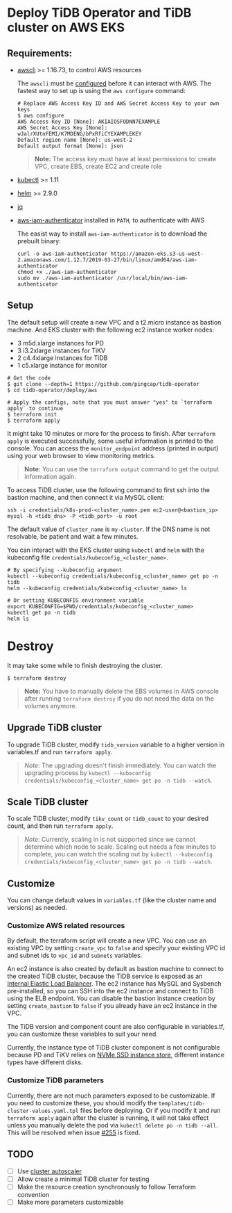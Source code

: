 # Deploy TiDB Operator and TiDB cluster on AWS EKS

## Requirements:
* [awscli](https://docs.aws.amazon.com/cli/latest/userguide/cli-chap-install.html) >= 1.16.73, to control AWS resources

  The `awscli` must be [configured](https://docs.aws.amazon.com/cli/latest/userguide/cli-chap-getting-started.html) before it can interact with AWS. The fastest way to set up is using the `aws configure` command:
  ```
  # Replace AWS Access Key ID and AWS Secret Access Key to your own keys
  $ aws configure
  AWS Access Key ID [None]: AKIAIOSFODNN7EXAMPLE
  AWS Secret Access Key [None]: wJalrXUtnFEMI/K7MDENG/bPxRfiCYEXAMPLEKEY
  Default region name [None]: us-west-2
  Default output format [None]: json
  ```
  > **Note:** The access key must have at least permissions to: create VPC, create EBS, create EC2 and create role
* [kubectl](https://kubernetes.io/docs/tasks/tools/install-kubectl/#install-kubectl) >= 1.11
* [helm](https://github.com/helm/helm/blob/master/docs/install.md#installing-the-helm-client) >= 2.9.0
* [jq](https://stedolan.github.io/jq/download/)
* [aws-iam-authenticator](https://docs.aws.amazon.com/eks/latest/userguide/install-aws-iam-authenticator.html) installed in `PATH`, to authenticate with AWS

  The easist way to install `aws-iam-authenticator` is to download the prebuilt binary:
  ```
  curl -o aws-iam-authenticator https://amazon-eks.s3-us-west-2.amazonaws.com/1.12.7/2019-03-27/bin/linux/amd64/aws-iam-authenticator
  chmod +x ./aws-iam-authenticator
  sudo mv ./aws-iam-authenticator /usr/local/bin/aws-iam-authenticator
  ```

## Setup

The default setup will create a new VPC and a t2.micro instance as bastion machine. And EKS cluster with the following ec2 instance worker nodes:

* 3 m5d.xlarge instances for PD
* 3 i3.2xlarge instances for TiKV
* 2 c4.4xlarge instances for TiDB
* 1 c5.xlarge instance for monitor

``` shell
# Get the code
$ git clone --depth=1 https://github.com/pingcap/tidb-operator
$ cd tidb-operator/deploy/aws

# Apply the configs, note that you must answer "yes" to `terraform apply` to continue
$ terraform init
$ terraform apply
```

It might take 10 minutes or more for the process to finish. After `terraform apply` is executed successfully, some useful information is printed to the console. You can access the `monitor_endpoint` address (printed in output) using your web browser to view monitoring metrics.

> **Note:** You can use the `terraform output` command to get the output information again.

To access TiDB cluster, use the following command to first ssh into the bastion machine, and then connect it via MySQL client:

``` shell
ssh -i credentials/k8s-prod-<cluster_name>.pem ec2-user@<bastion_ip>
mysql -h <tidb_dns> -P <tidb_port> -u root
```

The default value of `cluster_name` is `my-cluster`. If the DNS name is not resolvable, be patient and wait a few minutes.

You can interact with the EKS cluster using `kubectl` and `helm` with the kubeconfig file `credentials/kubeconfig_<cluster_name>`.

``` shell
# By specifying --kubeconfig argument
kubectl --kubeconfig credentials/kubeconfig_<cluster_name> get po -n tidb
helm --kubeconfig credentials/kubeconfig_<cluster_name> ls

# Or setting KUBECONFIG environment variable
export KUBECONFIG=$PWD/credentials/kubeconfig_<cluster_name>
kubectl get po -n tidb
helm ls
```

# Destroy

It may take some while to finish destroying the cluster.

```shell
$ terraform destroy
```

> **Note:** You have to manually delete the EBS volumes in AWS console after running `terraform destroy` if you do not need the data on the volumes anymore.

## Upgrade TiDB cluster

To upgrade TiDB cluster, modify `tidb_version` variable to a higher version in variables.tf and run `terraform apply`.

> *Note*: The upgrading doesn't finish immediately. You can watch the upgrading process by `kubectl --kubeconfig credentials/kubeconfig_<cluster_name> get po -n tidb --watch`.

## Scale TiDB cluster

To scale TiDB cluster, modify `tikv_count` or `tidb_count` to your desired count, and then run `terraform apply`.

> *Note*: Currently, scaling in is not supported since we cannot determine which node to scale. Scaling out needs a few minutes to complete, you can watch the scaling out by `kubectl --kubeconfig credentials/kubeconfig_<cluster_name> get po -n tidb --watch`.

## Customize

You can change default values in `variables.tf` (like the cluster name and versions) as needed.

### Customize AWS related resources

By default, the terraform script will create a new VPC. You can use an existing VPC by setting `create_vpc` to `false` and specify your existing VPC id and subnet ids to `vpc_id` and `subnets` variables.

An ec2 instance is also created by default as bastion machine to connect to the created TiDB cluster, because the TiDB service is exposed as an [Internal Elastic Load Balancer](https://aws.amazon.com/blogs/aws/internal-elastic-load-balancers/). The ec2 instance has MySQL and Sysbench pre-installed, so you can SSH into the ec2 instance and connect to TiDB using the ELB endpoint. You can disable the bastion instance creation by setting `create_bastion` to `false` if you already have an ec2 instance in the VPC.

The TiDB version and component count are also configurable in variables.tf, you can customize these variables to suit your need.

Currently, the instance type of TiDB cluster component is not configurable because PD and TiKV relies on [NVMe SSD instance store](https://docs.aws.amazon.com/AWSEC2/latest/UserGuide/ssd-instance-store.html), different instance types have different disks.

### Customize TiDB parameters

Currently, there are not much parameters exposed to be customizable. If you need to customize these, you should modify the `templates/tidb-cluster-values.yaml.tpl` files before deploying. Or if you modify it and run `terraform apply` again after the cluster is running, it will not take effect unless you manually delete the pod via `kubectl delete po -n tidb --all`. This will be resolved when issue [#255](https://github.com/pingcap/tidb-operator/issues/225) is fixed.

## TODO

- [ ] Use [cluster autoscaler](https://github.com/kubernetes/autoscaler)
- [ ] Allow create a minimal TiDB cluster for testing
- [ ] Make the resource creation synchronously to follow Terraform convention
- [ ] Make more parameters customizable
